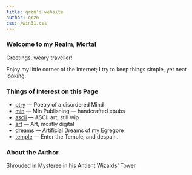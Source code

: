 ```yaml
---
title: qrzn's website
author: qrzn
css: /win31.css
---
```


### Welcome to my Realm, Mortal

Greetings, weary traveller!

Enjoy my little corner of the Internet; I try to keep things simple, yet neat looking.

### Things of Interest on this Page

* [ptry](/ptry/ptry.html) &mdash; Poetry of a disordered Mind
* [min](/min/min.html) &mdash; Min Publishing &mdash; handcrafted epubs
* [ascii](/ascii/ascii.html) &mdash; ASCII art, still wip
* [art](/art/art.html) &mdash; Art, mostly digital
* [dreams](/art/dreams.html) &mdash; Artificial Dreams of my Egregore
* [temple](/temple.html) &mdash; Enter the Temple, and despair..

### About the Author

Shrouded in Mysteree in his Antient Wizards' Tower